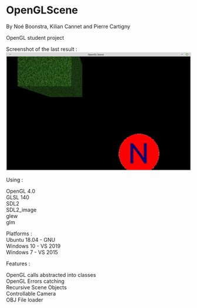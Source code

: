 # OpenGLScene
By Noé Boonstra, Kilian Cannet and Pierre Cartigny  

OpenGL student project  

Screenshot of the last result :  
![alt text](lastBuild.png)  
  

Using :  

OpenGL 4.0  
GLSL 140  
SDL2  
SDL2_image  
glew  
glm  
  

Platforms :  
Ubuntu 18.04 - GNU  
Windows 10 - VS 2019  
Windows 7 - VS 2015  
  

Features :  

OpenGL calls abstracted into classes  
OpenGL Errors catching  
Recursive Scene Objects  
Controllable Camera  
OBJ File loader  
